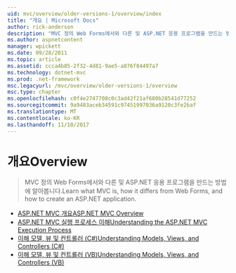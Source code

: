 ```yaml
---
uid: mvc/overview/older-versions-1/overview/index
title: "개요 | Microsoft Docs"
author: rick-anderson
description: "MVC 정의 Web Forms에서와 다른 및 ASP.NET 응용 프로그램을 만드는 방법에 알아봅니다."
ms.author: aspnetcontent
manager: wpickett
ms.date: 09/28/2011
ms.topic: article
ms.assetid: ccca4b85-2f32-4d81-9ae5-a876f84497a7
ms.technology: dotnet-mvc
ms.prod: .net-framework
msc.legacyurl: /mvc/overview/older-versions-1/overview
msc.type: chapter
ms.openlocfilehash: c0f4e2747708c0c3ad42f21af680b28541d77252
ms.sourcegitcommit: 9a9483aceb34591c97451997036a9120c3fe2baf
ms.translationtype: MT
ms.contentlocale: ko-KR
ms.lasthandoff: 11/10/2017
---
```

<a name="overview"></a><span data-ttu-id="a5b6c-103">개요</span><span class="sxs-lookup"><span data-stu-id="a5b6c-103">Overview</span></span>
====================
> <span data-ttu-id="a5b6c-104">MVC 정의 Web Forms에서와 다른 및 ASP.NET 응용 프로그램을 만드는 방법에 알아봅니다.</span><span class="sxs-lookup"><span data-stu-id="a5b6c-104">Learn what MVC is, how it differs from Web Forms, and how to create an ASP.NET application.</span></span>


- [<span data-ttu-id="a5b6c-105">ASP.NET MVC 개요</span><span class="sxs-lookup"><span data-stu-id="a5b6c-105">ASP.NET MVC Overview</span></span>](asp-net-mvc-overview.md)
- [<span data-ttu-id="a5b6c-106">ASP.NET MVC 실행 프로세스 이해</span><span class="sxs-lookup"><span data-stu-id="a5b6c-106">Understanding the ASP.NET MVC Execution Process</span></span>](understanding-the-asp-net-mvc-execution-process.md)
- [<span data-ttu-id="a5b6c-107">이해 모델, 뷰 및 컨트롤러 (C#)</span><span class="sxs-lookup"><span data-stu-id="a5b6c-107">Understanding Models, Views, and Controllers (C#)</span></span>](understanding-models-views-and-controllers-cs.md)
- [<span data-ttu-id="a5b6c-108">이해 모델, 뷰 및 컨트롤러 (VB)</span><span class="sxs-lookup"><span data-stu-id="a5b6c-108">Understanding Models, Views, and Controllers (VB)</span></span>](understanding-models-views-and-controllers-vb.md)
